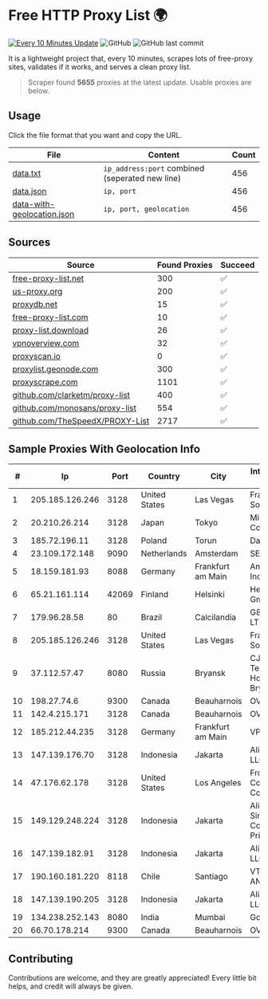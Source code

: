 
# Free HTTP Proxy List 🌍

[![Every 10 Minutes Update](https://github.com/mertguvencli/http-proxy-list/actions/workflows/main.yml/badge.svg?branch=main)](https://github.com/mertguvencli/http-proxy-list/actions/workflows/main.yml)
![GitHub](https://img.shields.io/github/license/mertguvencli/http-proxy-list)
![GitHub last commit](https://img.shields.io/github/last-commit/mertguvencli/http-proxy-list)

It is a lightweight project that, every 10 minutes, scrapes lots of free-proxy sites, validates if it works, and serves a clean proxy list.


> Scraper found **5655** proxies at the latest update. Usable proxies are below.

## Usage

Click the file format that you want and copy the URL.


|File|Content|Count|
|----|-------|-----|
|[data.txt](https://raw.githubusercontent.com/mertguvencli/http-proxy-list/main/proxy-list/data.txt)|`ip_address:port` combined (seperated new line)|456|
|[data.json](https://raw.githubusercontent.com/mertguvencli/http-proxy-list/main/proxy-list/data.json)|`ip, port`|456|
|[data-with-geolocation.json](https://raw.githubusercontent.com/mertguvencli/http-proxy-list/main/proxy-list/data-with-geolocation.json)|`ip, port, geolocation`|456|

## Sources

|Source|Found Proxies|Succeed|
|------|-------------|-------|
|[free-proxy-list.net](https://free-proxy-list.net)|300|✅|
|[us-proxy.org](https://www.us-proxy.org)|200|✅|
|[proxydb.net](http://proxydb.net)|15|✅|
|[free-proxy-list.com](https://free-proxy-list.com/?page=&port=&type%5B%5D=http&type%5B%5D=https&up_time=0&search=Search)|10|✅|
|[proxy-list.download](https://www.proxy-list.download/HTTP)|26|✅|
|[vpnoverview.com](https://vpnoverview.com/privacy/anonymous-browsing/free-proxy-servers)|32|✅|
|[proxyscan.io](https://www.proxyscan.io)|0|✅|
|[proxylist.geonode.com](https://proxylist.geonode.com/api/proxy-list?limit=300&page=1&sort_by=lastChecked&sort_type=desc&protocols=http,https)|300|✅|
|[proxyscrape.com](https://api.proxyscrape.com/v2/?request=displayproxies&protocol=http&timeout=10000&country=all&ssl=all&anonymity=all)|1101|✅|
|[github.com/clarketm/proxy-list](https://raw.githubusercontent.com/clarketm/proxy-list/master/proxy-list-raw.txt)|400|✅|
|[github.com/monosans/proxy-list](https://raw.githubusercontent.com/monosans/proxy-list/main/proxies/http.txt)|554|✅|
|[github.com/TheSpeedX/PROXY-List](https://raw.githubusercontent.com/TheSpeedX/PROXY-List/master/http.txt)|2717|✅|


## Sample Proxies With Geolocation Info

|#|Ip|Port|Country|City|Internet Service Provider|
|-|--|----|-------|----|-------------------------|
|1|205.185.126.246|3128|United States|Las Vegas|FranTech Solutions|
|2|20.210.26.214|3128|Japan|Tokyo|Microsoft Corporation|
|3|185.72.196.11|3128|Poland|Torun|Data Space|
|4|23.109.172.148|9090|Netherlands|Amsterdam|SERVERS-COM|
|5|18.159.181.93|8088|Germany|Frankfurt am Main|Amazon.com, Inc.|
|6|65.21.161.114|42069|Finland|Helsinki|Hetzner Online GmbH|
|7|179.96.28.58|80|Brazil|Calcilandia|G8 NETWORKS LTDA|
|8|205.185.126.246|3128|United States|Las Vegas|FranTech Solutions|
|9|37.112.57.47|8080|Russia|Bryansk|CJSC "ER-Telecom Holding" Bryansk branch|
|10|198.27.74.6|9300|Canada|Beauharnois|OVH SAS|
|11|142.4.215.171|3128|Canada|Beauharnois|OVH SAS|
|12|185.212.44.235|3128|Germany|Frankfurt am Main|VPS2day.com|
|13|147.139.176.70|3128|Indonesia|Jakarta|Alibaba.com LLC|
|14|47.176.62.178|3128|United States|Los Angeles|Frontier Communications Corporation|
|15|149.129.248.224|3128|Indonesia|Jakarta|Alibaba.com Singapore E-Commerce Private Limited|
|16|147.139.182.91|3128|Indonesia|Jakarta|Alibaba.com LLC|
|17|190.160.181.220|8118|Chile|Santiago|VTR BANDA ANCHA S.A.|
|18|147.139.190.205|3128|Indonesia|Jakarta|Alibaba.com LLC|
|19|134.238.252.143|8080|India|Mumbai|Google LLC|
|20|66.70.178.214|9300|Canada|Beauharnois|OVH SAS|



## Contributing

Contributions are welcome, and they are greatly appreciated! Every
little bit helps, and credit will always be given.

